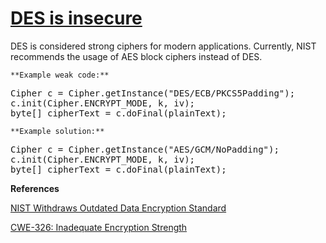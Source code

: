 # [DES is insecure](https://find-sec-bugs.github.io/bugs.htm#DES_USAGE)

DES is considered strong ciphers for modern applications. Currently, NIST recommends the
usage of AES block ciphers instead of DES.

    **Example weak code:**

<pre>Cipher c = Cipher.getInstance("DES/ECB/PKCS5Padding");
c.init(Cipher.ENCRYPT_MODE, k, iv);
byte[] cipherText = c.doFinal(plainText);</pre>

    **Example solution:**

<pre>Cipher c = Cipher.getInstance("AES/GCM/NoPadding");
c.init(Cipher.ENCRYPT_MODE, k, iv);
byte[] cipherText = c.doFinal(plainText);</pre>

**References**  

[NIST Withdraws Outdated Data Encryption Standard](https://www.nist.gov/news-events/news/2005/06/nist-withdraws-outdated-data-encryption-standard)  

[CWE-326: Inadequate Encryption Strength](https://cwe.mitre.org/data/definitions/326.html)